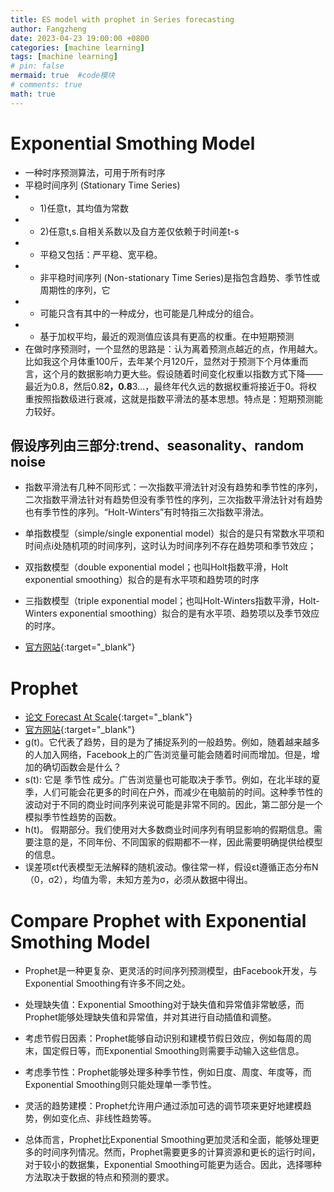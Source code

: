 ```yaml
---
title: ES model with prophet in Series forecasting
author: Fangzheng
date: 2023-04-23 19:00:00 +0800
categories: [machine learning]
tags: [machine learning]
# pin: false
mermaid: true  #code模块
# comments: true
math: true
---
```

# Exponential Smothing Model
* 一种时序预测算法，可用于所有时序
* 平稳时间序列 (Stationary Time Series)
* * 1)任意t，其均值为常数
* * 2)任意t,s.自相关系数以及自方差仅依赖于时间差t-s
* * 平稳又包括：严平稳、宽平稳。
* * 非平稳时间序列 (Non-stationary Time Series)是指包含趋势、季节性或周期性的序列，它
* * 可能只含有其中的一种成分，也可能是几种成分的组合。
* * 基于加权平均，最近的观测值应该具有更高的权重。在中短期预测
* 在做时序预测时，一个显然的思路是：认为离着预测点越近的点，作用越大。比如我这个月体重100斤，去年某个月120斤，显然对于预测下个月体重而言，这个月的数据影响力更大些。假设随着时间变化权重以指数方式下降——最近为0.8，然后0.8**2，0.8**3…，最终年代久远的数据权重将接近于0。将权重按照指数级进行衰减，这就是指数平滑法的基本思想。特点是：短期预测能力较好。
## 假设序列由三部分:trend、seasonality、random noise
* 指数平滑法有几种不同形式：一次指数平滑法针对没有趋势和季节性的序列，二次指数平滑法针对有趋势但没有季节性的序列，三次指数平滑法针对有趋势也有季节性的序列。“Holt-Winters”有时特指三次指数平滑法。
* 单指数模型（simple/single exponential model）拟合的是只有常数水平项和时间点i处随机项的时间序列，这时认为时间序列不存在趋势项和季节效应；
* 双指数模型（double exponential model；也叫Holt指数平滑，Holt exponential smoothing）拟合的是有水平项和趋势项的时序
* 三指数模型（triple exponential model；也叫Holt-Winters指数平滑，Holt-Winters exponential smoothing）拟合的是有水平项、趋势项以及季节效应的时序。

* [官方网站](https://www.statsmodels.org/stable/examples/notebooks/generated/exponential_smoothing.html){:target="_blank"}

# Prophet
* [论文 Forecast At Scale](https://peerj.com/preprints/3190/){:target="_blank"}
* [官方网站](https://facebook.github.io/prophet/docs/quick_start.html){:target="_blank"}
* g(t)。它代表了趋势，目的是为了捕捉系列的一般趋势。例如，随着越来越多的人加入网络，Facebook上的广告浏览量可能会随着时间而增加。但是，增加的确切函数会是什么？
* s(t): 它是 季节性 成分。广告浏览量也可能取决于季节。例如，在北半球的夏季，人们可能会花更多的时间在户外，而减少在电脑前的时间。这种季节性的波动对于不同的商业时间序列来说可能是非常不同的。因此，第二部分是一个模拟季节性趋势的函数。
* h(t)。 假期部分。我们使用对大多数商业时间序列有明显影响的假期信息。需要注意的是，不同年份、不同国家的假期都不一样，因此需要明确提供给模型的信息。
* 误差项εt代表模型无法解释的随机波动。像往常一样，假设εt遵循正态分布N （0，σ2），均值为零，未知方差为σ，必须从数据中得出。

# Compare Prophet with Exponential Smothing Model
* Prophet是一种更复杂、更灵活的时间序列预测模型，由Facebook开发，与Exponential Smoothing有许多不同之处。

* 处理缺失值：Exponential Smoothing对于缺失值和异常值非常敏感，而Prophet能够处理缺失值和异常值，并对其进行自动插值和调整。

* 考虑节假日因素：Prophet能够自动识别和建模节假日效应，例如每周的周末，国定假日等，而Exponential Smoothing则需要手动输入这些信息。

* 考虑季节性：Prophet能够处理多种季节性，例如日度、周度、年度等，而Exponential Smoothing则只能处理单一季节性。

* 灵活的趋势建模：Prophet允许用户通过添加可选的调节项来更好地建模趋势，例如变化点、非线性趋势等。

* 总体而言，Prophet比Exponential Smoothing更加灵活和全面，能够处理更多的时间序列情况。然而，Prophet需要更多的计算资源和更长的运行时间，对于较小的数据集，Exponential Smoothing可能更为适合。因此，选择哪种方法取决于数据的特点和预测的要求。
